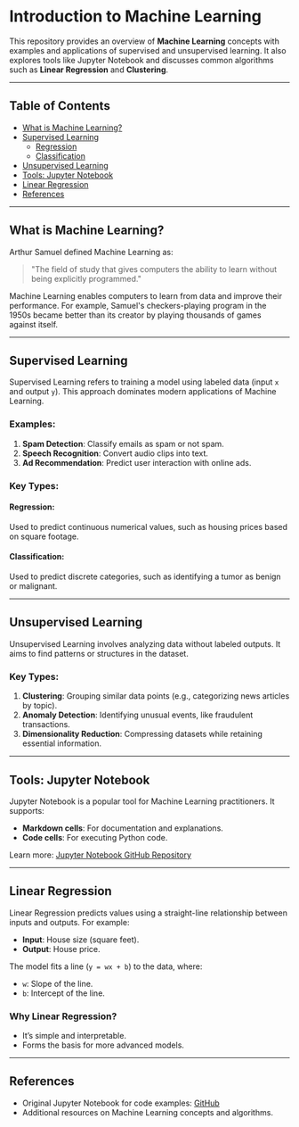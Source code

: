 # Introduction to Machine Learning

This repository provides an overview of **Machine Learning** concepts with examples and applications of supervised and unsupervised learning. It also explores tools like Jupyter Notebook and discusses common algorithms such as **Linear Regression** and **Clustering**.

---

## Table of Contents
- [What is Machine Learning?](#what-is-machine-learning)
- [Supervised Learning](#supervised-learning)
  - [Regression](#regression)
  - [Classification](#classification)
- [Unsupervised Learning](#unsupervised-learning)
- [Tools: Jupyter Notebook](#tools-jupyter-notebook)
- [Linear Regression](#linear-regression)
- [References](#references)

---

## What is Machine Learning?
Arthur Samuel defined Machine Learning as:
> "The field of study that gives computers the ability to learn without being explicitly programmed."

Machine Learning enables computers to learn from data and improve their performance. For example, Samuel's checkers-playing program in the 1950s became better than its creator by playing thousands of games against itself.

---

## Supervised Learning

Supervised Learning refers to training a model using labeled data (input `x` and output `y`). This approach dominates modern applications of Machine Learning.

### Examples:
1. **Spam Detection**: Classify emails as spam or not spam.
2. **Speech Recognition**: Convert audio clips into text.
3. **Ad Recommendation**: Predict user interaction with online ads.

### Key Types:
#### Regression:
Used to predict continuous numerical values, such as housing prices based on square footage.

#### Classification:
Used to predict discrete categories, such as identifying a tumor as benign or malignant.

---

## Unsupervised Learning

Unsupervised Learning involves analyzing data without labeled outputs. It aims to find patterns or structures in the dataset.

### Key Types:
1. **Clustering**: Grouping similar data points (e.g., categorizing news articles by topic).
2. **Anomaly Detection**: Identifying unusual events, like fraudulent transactions.
3. **Dimensionality Reduction**: Compressing datasets while retaining essential information.

---

## Tools: Jupyter Notebook

Jupyter Notebook is a popular tool for Machine Learning practitioners. It supports:
- **Markdown cells**: For documentation and explanations.
- **Code cells**: For executing Python code.

Learn more: [Jupyter Notebook GitHub Repository](https://github.com/Hisoka742/spbu_python_course)

---

## Linear Regression

Linear Regression predicts values using a straight-line relationship between inputs and outputs. For example:
- **Input**: House size (square feet).
- **Output**: House price.

The model fits a line (`y = wx + b`) to the data, where:
- `w`: Slope of the line.
- `b`: Intercept of the line.

### Why Linear Regression?
- It’s simple and interpretable.
- Forms the basis for more advanced models.

---

## References
- Original Jupyter Notebook for code examples: [GitHub](https://github.com/Hisoka742/spbu_python_course)
- Additional resources on Machine Learning concepts and algorithms.

